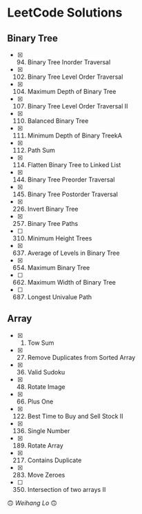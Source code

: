 # LeetCode Solutions

## Binary Tree

- [x] 094. Binary Tree Inorder Traversal
- [x] 102. Binary Tree Level Order Traversal
- [x] 104. Maximum Depth of Binary Tree
- [x] 107. Binary Tree Level Order Traversal II
- [x] 110. Balanced Binary Tree
- [x] 111. Minimum Depth of Binary TreekA
- [x] 112. Path Sum
- [x] 114. Flatten Binary Tree to Linked List
- [x] 144. Binary Tree Preorder Traversal
- [x] 145. Binary Tree Postorder Traversal
- [x] 226. Invert Binary Tree
- [x] 257. Binary Tree Paths
- [ ] 310. Minimum Height Trees
- [x] 637. Average of Levels in Binary Tree
- [x] 654. Maximum Binary Tree
- [ ] 662. Maximum Width of Binary Tree
- [ ] 687. Longest Univalue Path

## Array

- [x] 001. Tow Sum
- [x] 027. Remove Duplicates from Sorted Array
- [x] 036. Valid Sudoku
- [x] 048. Rotate Image
- [x] 066. Plus One
- [x] 122. Best Time to Buy and Sell Stock II
- [x] 136. Single Number
- [x] 189. Rotate Array
- [x] 217. Contains Duplicate
- [x] 283. Move Zeroes
- [ ] 350. Intersection of two arrays II

🙃 _Weihang Lo_ 🙃
